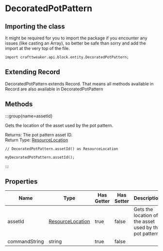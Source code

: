 # DecoratedPotPattern

## Importing the class

It might be required for you to import the package if you encounter any issues (like casting an Array), so better be safe than sorry and add the import at the very top of the file.
```zenscript
import crafttweaker.api.block.entity.DecoratedPotPattern;
```


## Extending Record

DecoratedPotPattern extends Record. That means all methods available in Record are also available in DecoratedPotPattern

## Methods

:::group{name=assetId}

Gets the location of the asset used by the pot pattern.

Returns: The pot pattern asset ID.  
Return Type: [ResourceLocation](/vanilla/api/resource/ResourceLocation)

```zenscript
// DecoratedPotPattern.assetId() as ResourceLocation

myDecoratedPotPattern.assetId();
```

:::


## Properties

|     Name      |                            Type                            | Has Getter | Has Setter |                       Description                       |
|---------------|------------------------------------------------------------|------------|------------|---------------------------------------------------------|
| assetId       | [ResourceLocation](/vanilla/api/resource/ResourceLocation) | true       | false      | Gets the location of the asset used by the pot pattern. |
| commandString | string                                                     | true       | false      |                                                         |

